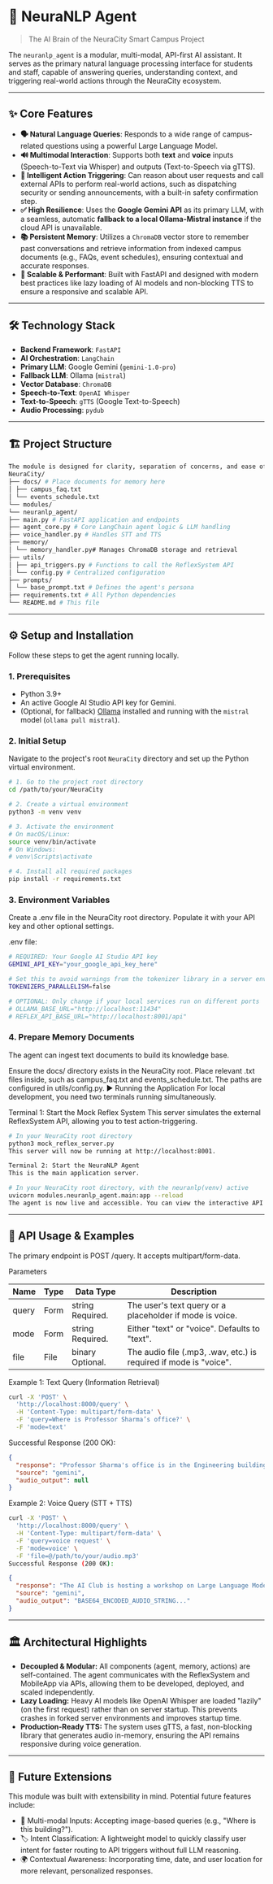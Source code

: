 # 🧠 NeuraNLP Agent

> The AI Brain of the NeuraCity Smart Campus Project

The `neuranlp_agent` is a modular, multi-modal, API-first AI assistant. It serves as the primary natural language processing interface for students and staff, capable of answering queries, understanding context, and triggering real-world actions through the NeuraCity ecosystem.

---

## ✨ Core Features

*   **🗣️ Natural Language Queries**: Responds to a wide range of campus-related questions using a powerful Large Language Model.
*   **🔊 Multimodal Interaction**: Supports both **text** and **voice** inputs (Speech-to-Text via Whisper) and outputs (Text-to-Speech via gTTS).
*   **🧠 Intelligent Action Triggering**: Can reason about user requests and call external APIs to perform real-world actions, such as dispatching security or sending announcements, with a built-in safety confirmation step.
*   **✅ High Resilience**: Uses the **Google Gemini API** as its primary LLM, with a seamless, automatic **fallback to a local Ollama-Mistral instance** if the cloud API is unavailable.
*   **📚 Persistent Memory**: Utilizes a `ChromaDB` vector store to remember past conversations and retrieve information from indexed campus documents (e.g., FAQs, event schedules), ensuring contextual and accurate responses.
*   **🚀 Scalable & Performant**: Built with FastAPI and designed with modern best practices like lazy loading of AI models and non-blocking TTS to ensure a responsive and scalable API.

---

## 🛠️ Technology Stack

*   **Backend Framework**: `FastAPI`
*   **AI Orchestration**: `LangChain`
*   **Primary LLM**: Google Gemini (`gemini-1.0-pro`)
*   **Fallback LLM**: Ollama (`mistral`)
*   **Vector Database**: `ChromaDB`
*   **Speech-to-Text**: `OpenAI Whisper`
*   **Text-to-Speech**: `gTTS` (Google Text-to-Speech)
*   **Audio Processing**: `pydub`

---

## 🏗️ Project Structure

```bash
The module is designed for clarity, separation of concerns, and ease of maintenance.
NeuraCity/
├── docs/ # Place documents for memory here
│ ├── campus_faq.txt
│ └── events_schedule.txt
└── modules/
└── neuranlp_agent/
├── main.py # FastAPI application and endpoints
├── agent_core.py # Core LangChain agent logic & LLM handling
├── voice_handler.py # Handles STT and TTS
├── memory/
│ └── memory_handler.py# Manages ChromaDB storage and retrieval
├── utils/
│ ├── api_triggers.py # Functions to call the ReflexSystem API
│ └── config.py # Centralized configuration
├── prompts/
│ └── base_prompt.txt # Defines the agent's persona
├── requirements.txt # All Python dependencies
└── README.md # This file
```

---

## ⚙️ Setup and Installation

Follow these steps to get the agent running locally.

### 1. Prerequisites

*   Python 3.9+
*   An active Google AI Studio API key for Gemini.
*   (Optional, for fallback) [Ollama](https://ollama.com/) installed and running with the `mistral` model (`ollama pull mistral`).

### 2. Initial Setup

Navigate to the project's root `NeuraCity` directory and set up the Python virtual environment.

```bash
# 1. Go to the project root directory
cd /path/to/your/NeuraCity

# 2. Create a virtual environment
python3 -m venv venv

# 3. Activate the environment
# On macOS/Linux:
source venv/bin/activate
# On Windows:
# venv\Scripts\activate

# 4. Install all required packages
pip install -r requirements.txt
```

### 3. Environment Variables
Create a .env file in the NeuraCity root directory. Populate it with your API key and other optional settings.

.env file:

```bash
# REQUIRED: Your Google AI Studio API key
GEMINI_API_KEY="your_google_api_key_here"

# Set this to avoid warnings from the tokenizer library in a server environment
TOKENIZERS_PARALLELISM=false

# OPTIONAL: Only change if your local services run on different ports
# OLLAMA_BASE_URL="http://localhost:11434"
# REFLEX_API_BASE_URL="http://localhost:8001/api"
```

### 4. Prepare Memory Documents
The agent can ingest text documents to build its knowledge base.

Ensure the docs/ directory exists in the NeuraCity root.
Place relevant .txt files inside, such as campus_faq.txt and events_schedule.txt. The paths are configured in utils/config.py.
▶️ Running the Application
For local development, you need two terminals running simultaneously.

Terminal 1: Start the Mock Reflex System
This server simulates the external ReflexSystem API, allowing you to test action-triggering.

```bash
# In your NeuraCity root directory
python3 mock_reflex_server.py
This server will now be running at http://localhost:8001.

Terminal 2: Start the NeuraNLP Agent
This is the main application server.

# In your NeuraCity root directory, with the neuranlp(venv) active
uvicorn modules.neuranlp_agent.main:app --reload
The agent is now live and accessible. You can view the interactive API documentation at http://localhost:8000/docs.
```
---

## 📖 API Usage & Examples
The primary endpoint is POST /query. It accepts multipart/form-data.

Parameters

|Name	  |  Type	  |    Data Type	      |                        Description                               |
|-------|---------|---------------------|------------------------------------------------------------------|
|query	|  Form	  |  string	Required.   | The user's text query or a placeholder if mode is voice.         |
|mode	  |  Form	  |  string	Required.   | Either "text" or "voice". Defaults to "text".                    |
|file	  |  File	  |  binary	Optional.   | The audio file (.mp3, .wav, etc.) is required if mode is "voice".|


Example 1: Text Query (Information Retrieval)

```bash
curl -X 'POST' \
  'http://localhost:8000/query' \
  -H 'Content-Type: multipart/form-data' \
  -F 'query=Where is Professor Sharma’s office?' \
  -F 'mode=text'
```
Successful Response (200 OK):

```json
{
  "response": "Professor Sharma's office is in the Engineering building, room 301.",
  "source": "gemini",
  "audio_output": null
}
```
Example 2: Voice Query (STT + TTS)

```bash
curl -X 'POST' \
  'http://localhost:8000/query' \
  -H 'Content-Type: multipart/form-data' \
  -F 'query=voice request' \
  -F 'mode=voice' \
  -F 'file=@/path/to/your/audio.mp3'
Successful Response (200 OK):
```

```json
{
  "response": "The AI Club is hosting a workshop on Large Language Models today at 3 PM in the main auditorium.",
  "source": "gemini",
  "audio_output": "BASE64_ENCODED_AUDIO_STRING..."
}
```
---

## 🏛️ Architectural Highlights
- **Decoupled & Modular:** All components (agent, memory, actions) are self-contained. The agent communicates with the ReflexSystem and MobileApp via APIs, allowing them to be developed, deployed, and scaled independently.
- **Lazy Loading:** Heavy AI models like OpenAI Whisper are loaded "lazily" (on the first request) rather than on server startup. This prevents crashes in forked server environments and improves startup time.
- **Production-Ready TTS:** The system uses gTTS, a fast, non-blocking library that generates audio in-memory, ensuring the API remains responsive during voice generation.

---

## 🚀 Future Extensions
This module was built with extensibility in mind. Potential future features include:
- 📸 Multi-modal Inputs: Accepting image-based queries (e.g., "Where is this building?").
- 🏷️ Intent Classification: A lightweight model to quickly classify user intent for faster routing to API triggers without full LLM reasoning.
- 🌍 Contextual Awareness: Incorporating time, date, and user location for more relevant, personalized responses.

